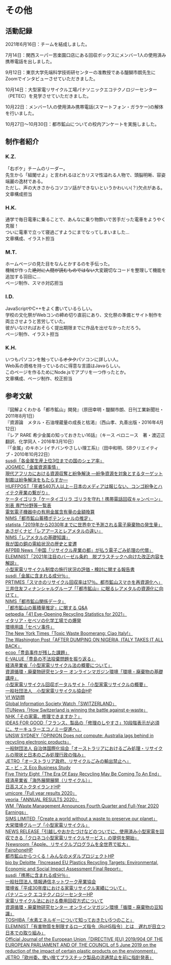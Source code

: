 [//SCML_TITLE]: # (その他)

<div id="lang_jp">

# その他

## 活動記録

2021年6月16日：チームを結成しました。

7月14日：関西スーパー苦楽園口店にある回収ボックスにメンバー1人の使用済み携帯電話を出しました。

9月12日：東京大学先端科学技術研センターの准教授である醍醐市朗先生にZoomでインタビューさせていただきました。

10月14日：大型家電リサイクル工場パナソニックエコテクノロジーセンター（PETEC）を見学させていただきました。

10月22日：メンバー1人の使用済み携帯電話(スマートフォン・ガラケー)の解体を行いました。

10月27日～10月30日：都市鉱山についての校内アンケートを実施しました。

## 制作者紹介

### K.Z.

<NoIndent>
「右ポケ」チームのリーダー。<br>
先生から「組閣せよ」と言われるほどカリスマ性溢れる人物で、頭脳明晰、容姿端麗の逸材である。<br>
ただし、声の大きさからコソコソ話ができないというかわいい(？)欠点がある。<br>
文章構成担当
</NoIndent>

### H.K.

<NoIndent>
通学で毎日電車に乗ることで、あんなに乗り物酔いで苦手だった電車をようやく克服！<br>
ついに電車で立って寝過ごすようにまでなってしまいました...<br>
文章構成、イラスト担当
</NoIndent>

### M.T.

<NoIndent>
ホームページの見た目をなんとかするのを手伝った。<br>
機械が作った<s>絶対に人間が読むものではない</s>大変親切なコードを整理して機能を追加する羽目に...<br>
ページ制作、スマホ対応担当<br>
</NoIndent>

### I.D.

<NoIndent>
JavaScriptやC++をよく書いているらしい。<br>
学校の文化祭がWebコンの締め切り直前にあり、文化祭の準備とサイト制作を両立させようと苦労していた。<br>
彼がいなければおそらく提出期限までに作品を出せなかっただろう。<br>
ページ制作、イラスト担当
</NoIndent>

### K.H.

<NoIndent>
いつもパソコンを触っている<s>オタク</s>パソコンに詳しい人。<br>
Web系の資格を持っているのに得意な言語はJavaらしい。<br>
このページを作るためにNode.jsでアプリを一つ作ったとか。<br>
文章構成、ページ制作、校正担当
</NoIndent>

## 参考文献

<NoIndent>
『図解よくわかる「都市鉱山」開発』（原田幸明・醍醐市朗、日刊工業新聞社・2011年8月1日）<br>
『資源論　メタル・石油埋蔵量の成長と枯渇』（西山孝、丸善出版・2016年4月12日）<br>
『レア RARE 希少金属の知っておきたい16話』（キース ベロニース　著・渡辺正　翻訳、化学同人・2016年3月10日）<br>
『「金属」のキホン (イチバンやさしい理工系)』（田中和明、SBクリエイティブ・2010年10月22日）<br>
<a href="http://susdi.org/wp/data/post-61/">susdi「各金属生産上位3位までの国のシェア率」</a><br>
<a href="https://www.jogmec.go.jp/library/metal_002.html">JOGMEC「金属資源事情」</a><br>
<a href="http://www.pp.u-tokyo.ac.jp/graspp-old/courses/2010/documents/graspp2010-5150010-4.pdf">現代アフリカにおける資源収奪と紛争解決 ―紛争資源を対象とするターゲット制裁は紛争解決をもたらすか―</a><br>
<a href="https://www.huffingtonpost.jp/kanta-hara/540_media_b_10214318.html">HUFFPOST「死者540万人以上－日本のメディアは報じない、コンゴ紛争とハイテク産業の繋がり」</a><br>
<a href="http://jsmcwm.or.jp/edit/kurashi/05/080hani.pdf">ケータイゴリラ「ケータイゴリラ ゴリラを守れ！携帯電話回収キャンペーン」</a><br>
<a href="https://www.jsps.go.jp/j-jisedai/data/05bunyahyo.pdf">別表 専門分野等一覧表</a><br>
<a href="https://www.env.go.jp/council/former2013/03haiki/y0324-04/mat02a.pdf">電気電子機器中の有用金属含有量の金額換算</a><br>
<a href="https://www.jim.or.jp/journal/j/pdf3/73/03/151.pdf">NIMS「都市鉱山蓄積ポテンシャルの推定」</a><br>
<a href="https://www.statista.com/statistics/1067081/generation-electronic-waste-globally-forecast/">statista「2019年から2030年までに世界中で予測される電子廃棄物の発生量」</a><br>
<a href="https://asahi.gakujo.ne.jp/research/industry_topics/detail/id=253">あさがくナビ「レアアースとレアメタルの違い」</a><br>
<a href="https://www.nims.go.jp/research/elements/rare-metal/study/index.html">NIMS「レアメタルの基礎知識」</a><br>
<a href="http://mric.jogmec.go.jp/public/report/2006-08/chapter2.pdf">我が国の銅の需給状況の歴史と変遷</a><br>
<a href="https://www.afpbb.com/articles/-/3030185">AFPBB News「中国「リサイクル産業の都」が払う電子ごみ処理の代償」</a><br>
<a href="https://eleminist.com/article/688">ELEMINIST「2021年注目のバーゼル条約　脱プラスチックへ向けた改正内容を解説」</a><br>
<a href="https://www.meti.go.jp/shingikai/sankoshin/sangyo_gijutsu/haikibutsu_recycle/kogata_wg/pdf/20200807_01.pdf">小型家電リサイクル制度の施行状況の評価・検討に関する報告書</a><br>
<a href="http://susdi.org/wp/data/post-38/">susdi「金属に含まれる成分％」</a><br>
<a href="https://prtimes.jp/main/html/rd/p/000000006.000070388.html">PRTIMES「スマホのリサイクル回収率は17％。都市鉱山スマホを再資源化へ」</a><br>
<a href="https://www.smfg.co.jp/sustainability/report/topics/detail084.html">三井住友フィナンシャルグループ「「都市鉱山」に眠るレアメタルの資源化に向けて」</a><br>
<a href="https://www.nims.go.jp/genso/data/urban_mine.html">NIMS「都市鉱山関係データ」</a><br>
<a href="https://www.nims.go.jp/research/elements/rare-metal/urban-mine/0ej0070000002ym4-att/urban-mine_qa.pdf">「都市鉱山の蓄積量推定」に関する Q&A</a><br>
<a href="https://petpedia.co/recycling-statistics/">petpedia「41 Eye-Opening Recycling Statistics for 2021」</a><br>
<a href="http://www.shippai.org/fkd/hf/HC0300002.pdf">イタリア・セベソの化学工場での爆発</a><br>
<a href="https://www.eic.or.jp/ecoterm/index.php?act=view&serial=1543">環境用語「セベソ事件」</a><br>
<a href="https://www.nytimes.com/1988/09/03/world/toxic-waste-boomerang-ciao-italy.html">The New York Times「Toxic Waste Boomerang: Ciao Italy!」</a><br>
<a href="https://www.washingtonpost.com/archive/politics/1988/09/04/after-dumping-on-nigeria-italy-takes-it-all-back/349505f5-f0ca-4364-9563-3d1f9d48125f/">The Washington Post「AFTER DUMPING ON NIGERIA, ITALY TAKES IT ALL BACK」</a><br>
<a href="https://www.re-ver.co.jp/magazine/pdf/ecooVOL25.pdf">ecoo「豊島事件が残した課題」</a><br>
<a href="https://www.env-value.co.jp/columns/press57/">E-VALUE「豊島の不法投棄問題を振り返る」</a><br>
<a href="https://www.meti.go.jp/shingikai/sankoshin/sangyo_gijutsu/haikibutsu_recycle/pdf/027_01_01.pdf">経済産業省「小型家電リサイクル法の概要について」</a><br>
<a href="https://www-cycle.nies.go.jp/magazine/kisokouza/201307.html">資源循環・廃棄物研究センター オンラインマガジン環境「環境・廃棄物の基礎講座」</a><br>
<a href="http://kogatakaden.env.go.jp/overview.html">小型家電リサイクル回収ポータルサイト「小型家電リサイクルの概要」</a><br>
<a href="http://kogatakaden.env.go.jp/overview.html">一般社団法人　小型家電リサイクル協会HP</a><br>
<a href="https://www.meti.go.jp/policy/recycle/main/data/research/pdf/22_07.pdf">Vf W訪問</a><br>
<a href="https://giswatch.org/country-report/2010-icts-and-environmental-sustainability/switzerland">Global Information Society Watch「SWITZERLAND」</a><br>
<a href="https://news.itu.int/how-switzerland-is-winning-the-battle-against-e-waste/">ITUNews「How Switzerland is winning the battle against e-waste」</a><br>
<a href="https://www3.nhk.or.jp/news/html/20210608/k10013073321000.html">NHK「その家電、修理できますか？」</a><br>
<a href="https://ideasforgood.jp/2021/01/16/france-repair/">IDEAS FOR GOOD「フランス、製品の「修理のしやすさ」10段階表示が必須に。サーキュラーエコノミー促進へ」</a><br>
<a href="https://newsroom.unsw.edu.au/news/science-tech/does-not-compute-australia-lags-behind-recycling-electronic-products">UNSW SYDNEY「OPINION Does not compute: Australia lags behind in recycling electronic products」</a><br>
<a href="http://www.clair.or.jp/j/mailmagazine/backnumber/2020/08/vol256.html">一般財団法人 自治体国際化協会「オーストラリアにおけるごみ処理・リサイクルの現状と日本のごみ処理行政の強み」</a><br>
<a href="https://www.jetro.go.jp/biz/areareports/2019/a024ee05cbb6223a.html">JETRO「オーストラリア政府、リサイクルごみの輸出禁止へ」</a><br>
<a href="https://blog.goo.ne.jp/ebisu7163/e/339e486564d9f7eb9d4daba27896b7fd">エ・ビ・ス Eco Business Study</a><br>
<a href="https://fivethirtyeight.com/features/the-era-of-easy-recycling-may-be-coming-to-an-end/">Five Thirty Eight「The Era Of Easy Recycling May Be Coming To An End」</a><br>
<a href="https://www.meti.go.jp/press/2018/06/20180607003/20180607003-2.pdf">経済産業省「海外展開展開（リサイクル）」</a><br>
<a href="https://www.re-ver.co.jp/hidakasuzutoku/">日高スズトクタイランドHP</a><br>
<a href="https://www.umicore.com/en/investors/financial-results/full-year-results-2020/">umicore「Full year results 2020」</a><br>
<a href="https://www.veolia.com/en/newsroom/press-releases/annual-results-2020">veoria「ANNUAL RESULTS 2020」</a><br>
<a href="https://investors.wm.com/news-releases/news-release-details/waste-management-announces-fourth-quarter-and-full-year-2020">WM「Waste Management Announces Fourth Quarter and Full-Year 2020 Earnings」</a><br>
<a href="https://smm-corporate.s3.amazonaws.com/2021/Sims+Annual+Report+2020.pdf">SIMS LIMITED「Create a world without a waste to preserve our planet」</a><br>
<a href="https://www.dinsgr.co.jp/businessfield/waste/appliances/">大栄環境グループ「小型家電リサイクル」</a><br>
<a href="https://www.yamato-hd.co.jp/news/h28/h28_69_01news.html">NEWS RELEASE「引越しやおかたづけなどのついでに、使用済み小型家電を回収できる「クロネコ小型家電リサイクルサービス」の提供を開始」</a><br>
<a href="https://www.apple.com/jp/newsroom/2019/04/apple-expands-global-recycling-programs/">Ｎewsroom「Apple、リサイクルプログラムを全世界で拡大」</a><br>
<a href="https://www.fairphone.com/en/">FairphoneHP</a><br>
<a href="http://www.toshi-kouzan.jp/">都市鉱山からつくる！みんなのメダルプロジェクトHP</a><br>
<a href="https://743c8380-22c6-4457-9895-11872f2a708a.filesusr.com/ugd/0af79c_8e5a3e6ece1d4b6a9db69465a1007eb0.pdf">bio by Deloitte「Increased EU Plastics Recycling Targets: Environmental, Economic and Social Impact Assessment Final Report」</a><br>
<a href="http://susdi.org/wp/data/post-38/">susdi「携帯に含まれる成分％」</a><br>
<a href="https://www.ciaj.or.jp/news/press_releases/pressreleases_past_issue/pressrelease2020/6058.html">一般社団法人 情報通信ネットワーク産業協会</a><br>
<a href="https://www.env.go.jp/press/106879.html">環境省「平成30年度における家電リサイクル実績について」</a><br>
<a href="https://panasonic.co.jp/eco/petec/">パナソニック エコテクノロジーセンターHP</a><br>
<a href="https://www.meti.go.jp/shingikai/sankoshin/sangyo_gijutsu/haikibutsu_recycle/denki_wg/pdf/028_07_02.pdf">家電リサイクル法における費用回収方式について</a><br>
<a href="https://www-cycle.nies.go.jp/magazine/mame/201805.html#:~:text=%E6%97%A5%E6%9C%AC%E3%81%A7%E3%82%82%E4%BC%BC%E3%81%9F%E3%82%88%E3%81%86,%E3%81%A8%E7%95%B0%E3%81%AA%E3%82%8B%E5%A4%A7%E3%81%8D%E3%81%AA%E7%89%B9%E5%BE%B4%E3%81%A7%E3%81%99%E3%80%82">資源循環・廃棄物研究センター オンラインマガジン環境「循環・廃棄物の豆知識」</a><br>
<a href="https://www.toshiba-clip.com/detail/p=621">TOSHIBA「水素エネルギーについて知っておきたい5つのこと」</a><br>
<a href="https://eleminist.com/article/817">ELEMINIST「有害物質を制限するローズ指令（RoHS指令）とは　遅れが目立つ日本での取り組み」</a><br>
<a href="https://eur-lex.europa.eu/legal-content/EN/TXT/HTML/?uri=CELEX:32019L0904&from=EN#d1e32-17-1">Official Journal of the European Union「DIRECTIVE (EU) 2019/904 OF THE EUROPEAN PARLIAMENT AND OF THE COUNCIL of 5 June 2019 on the reduction of the impact of certain plastic products on the environment」</a><br>
<a href="https://www.jetro.go.jp/biznews/2021/06/88299a30b5475ed7.html">JETRO「欧州委、使い捨てプラスチック製品の流通禁止を前に指針発表」</a>

</NoIndent>

</div>
<div id="lang_en">
</div>